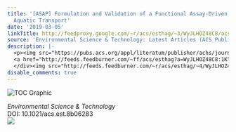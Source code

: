 ```yaml
---
title: '[ASAP] Formulation and Validation of a Functional Assay-Driven Model of Nanoparticle
  Aquatic Transport'
date: '2019-03-05'
linkTitle: http://feedproxy.google.com/~r/acs/esthag/~3/WyJLHOZ48C8/acs.est.8b06283
source: 'Environmental Science & Technology: Latest Articles (ACS Publications)'
description: |-
  <p><img src="https://pubs.acs.org/appl/literatum/publisher/achs/journals/content/esthag/0/esthag.ahead-of-print/acs.est.8b06283/20190305/images/medium/es-2018-06283p_0004.gif" alt="TOC Graphic"/></p><div><cite>Environmental Science & Technology</cite></div><div>DOI: 10.1021/acs.est.8b06283</div><div class="feedflare">
  <a href="http://feeds.feedburner.com/~ff/acs/esthag?a=WyJLHOZ48C8:1Kl6eD7vBtw:yIl2AUoC8zA"><img src="http://feeds.feedburner.com/~ff/acs/esthag?d=yIl2AUoC8zA" border="0"></img></a>
  </div><img src="http://feeds.feedburner.com/~r/acs/esthag/~4/WyJLHOZ48C8" height="1" width="1" ...
disable_comments: true
---
```

<p><img src="https://pubs.acs.org/appl/literatum/publisher/achs/journals/content/esthag/0/esthag.ahead-of-print/acs.est.8b06283/20190305/images/medium/es-2018-06283p_0004.gif" alt="TOC Graphic"/></p><div><cite>Environmental Science & Technology</cite></div><div>DOI: 10.1021/acs.est.8b06283</div><div class="feedflare">
<a href="http://feeds.feedburner.com/~ff/acs/esthag?a=WyJLHOZ48C8:1Kl6eD7vBtw:yIl2AUoC8zA"><img src="http://feeds.feedburner.com/~ff/acs/esthag?d=yIl2AUoC8zA" border="0"></img></a>
</div><img src="http://feeds.feedburner.com/~r/acs/esthag/~4/WyJLHOZ48C8" height="1" width="1" ...
